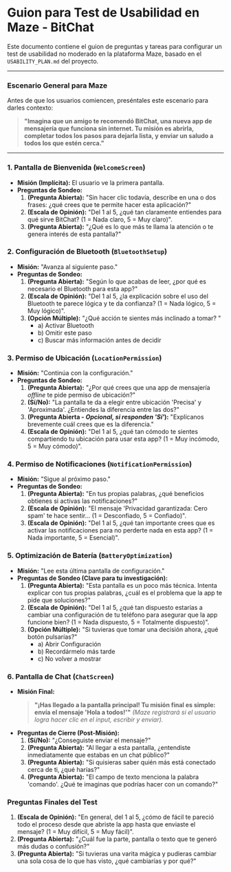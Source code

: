 # Guion para Test de Usabilidad en Maze - BitChat

Este documento contiene el guion de preguntas y tareas para configurar un test de usabilidad no moderado en la plataforma Maze, basado en el `USABILITY_PLAN.md` del proyecto.

---

### **Escenario General para Maze**

Antes de que los usuarios comiencen, preséntales este escenario para darles contexto:

> **"Imagina que un amigo te recomendó BitChat, una nueva app de mensajería que funciona sin internet. Tu misión es abrirla, completar todos los pasos para dejarla lista, y enviar un saludo a todos los que estén cerca."**

---

### **1. Pantalla de Bienvenida (`WelcomeScreen`)**

*   **Misión (Implícita):** El usuario ve la primera pantalla.
*   **Preguntas de Sondeo:**
    1.  **(Pregunta Abierta):** "Sin hacer clic todavía, describe en una o dos frases: ¿qué crees que te permite hacer esta aplicación?"
    2.  **(Escala de Opinión):** "Del 1 al 5, ¿qué tan claramente entiendes para qué sirve BitChat? (1 = Nada claro, 5 = Muy claro)".
    3.  **(Pregunta Abierta):** "¿Qué es lo que más te llama la atención o te genera interés de esta pantalla?"

### **2. Configuración de Bluetooth (`BluetoothSetup`)**

*   **Misión:** "Avanza al siguiente paso."
*   **Preguntas de Sondeo:**
    1.  **(Pregunta Abierta):** "Según lo que acabas de leer, ¿por qué es necesario el Bluetooth para esta app?"
    2.  **(Escala de Opinión):** "Del 1 al 5, ¿la explicación sobre el uso del Bluetooth te parece lógica y te da confianza? (1 = Nada lógico, 5 = Muy lógico)".
    3.  **(Opción Múltiple):** "¿Qué acción te sientes más inclinado a tomar? "
        *   a) Activar Bluetooth
        *   b) Omitir este paso
        *   c) Buscar más información antes de decidir

### **3. Permiso de Ubicación (`LocationPermission`)**

*   **Misión:** "Continúa con la configuración."
*   **Preguntas de Sondeo:**
    1.  **(Pregunta Abierta):** "¿Por qué crees que una app de mensajería *offline* te pide permiso de ubicación?"
    2.  **(Sí/No):** "La pantalla te da a elegir entre ubicación 'Precisa' y 'Aproximada'. ¿Entiendes la diferencia entre las dos?"
    3.  **(Pregunta Abierta - *Opcional, si responden 'Sí'*):** "Explícanos brevemente cuál crees que es la diferencia."
    4.  **(Escala de Opinión):** "Del 1 al 5, ¿qué tan cómodo te sientes compartiendo tu ubicación para usar esta app? (1 = Muy incómodo, 5 = Muy cómodo)".

### **4. Permiso de Notificaciones (`NotificationPermission`)**

*   **Misión:** "Sigue al próximo paso."
*   **Preguntas de Sondeo:**
    1.  **(Pregunta Abierta):** "En tus propias palabras, ¿qué beneficios obtienes si activas las notificaciones?"
    2.  **(Escala de Opinión):** "El mensaje 'Privacidad garantizada: Cero spam' te hace sentir... (1 = Desconfiado, 5 = Confiado)".
    3.  **(Escala de Opinión):** "Del 1 al 5, ¿qué tan importante crees que es activar las notificaciones para no perderte nada en esta app? (1 = Nada importante, 5 = Esencial)".

### **5. Optimización de Batería (`BatteryOptimization`)**

*   **Misión:** "Lee esta última pantalla de configuración."
*   **Preguntas de Sondeo (Clave para tu investigación):**
    1.  **(Pregunta Abierta):** "Esta pantalla es un poco más técnica. Intenta explicar con tus propias palabras, ¿cuál es el problema que la app te pide que soluciones?"
    2.  **(Escala de Opinión):** "Del 1 al 5, ¿qué tan dispuesto estarías a cambiar una configuración de tu teléfono para asegurar que la app funcione bien? (1 = Nada dispuesto, 5 = Totalmente dispuesto)".
    3.  **(Opción Múltiple):** "Si tuvieras que tomar una decisión ahora, ¿qué botón pulsarías?"
        *   a) Abrir Configuración
        *   b) Recordármelo más tarde
        *   c) No volver a mostrar

### **6. Pantalla de Chat (`ChatScreen`)**

*   **Misión Final:**
    > **"¡Has llegado a la pantalla principal! Tu misión final es simple: envía el mensaje 'Hola a todos!'"**
    *(Maze registrará si el usuario logra hacer clic en el input, escribir y enviar).*
*   **Preguntas de Cierre (Post-Misión):**
    1.  **(Sí/No):** "¿Conseguiste enviar el mensaje?"
    2.  **(Pregunta Abierta):** "Al llegar a esta pantalla, ¿entendiste inmediatamente que estabas en un chat público?"
    3.  **(Pregunta Abierta):** "Si quisieras saber quién más está conectado cerca de ti, ¿qué harías?"
    4.  **(Pregunta Abierta):** "El campo de texto menciona la palabra 'comando'. ¿Qué te imaginas que podrías hacer con un comando?"

### **Preguntas Finales del Test**

1.  **(Escala de Opinión):** "En general, del 1 al 5, ¿cómo de fácil te pareció todo el proceso desde que abriste la app hasta que enviaste el mensaje? (1 = Muy difícil, 5 = Muy fácil)".
2.  **(Pregunta Abierta):** "¿Cuál fue la parte, pantalla o texto que te generó más dudas o confusión?"
3.  **(Pregunta Abierta):** "Si tuvieras una varita mágica y pudieras cambiar una sola cosa de lo que has visto, ¿qué cambiarías y por qué?"
